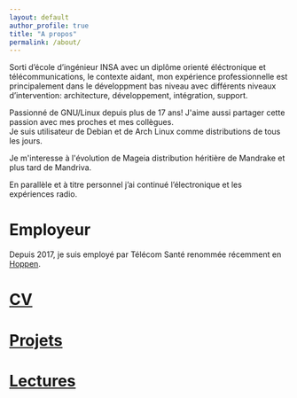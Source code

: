 ```yaml
---
layout: default
author_profile: true
title: "A propos"
permalink: /about/
---
```


Sorti d’école d’ingénieur INSA avec un diplôme orienté éléctronique et télécommunications, le contexte aidant, mon expérience professionnelle est principalement dans le développment bas niveau avec différents niveaux d’intervention: architecture, développement, intégration, support.

Passionné de GNU/Linux depuis plus de 17 ans! J'aime aussi partager cette passion avec mes proches et mes collègues.                                                                                        
Je suis utilisateur de Debian et de Arch Linux comme distributions de tous les jours.

Je m'interesse à l'évolution de Mageia distribution héritière de Mandrake et plus tard de Mandriva.   

En parallèle et à titre personnel j’ai continué l’électronique et les expériences radio.
  

# Employeur

Depuis 2017, je suis employé par Télécom Santé renommée récemment en [Hoppen](https://www.hoppen.care/).

# [CV][link-resume]

# [Projets][link-projects]

# [Lectures][link-readings]

[link-resume]: ../resume/
[link-projects]: ../projects/projects/
[link-readings]: ../readings/readings/

